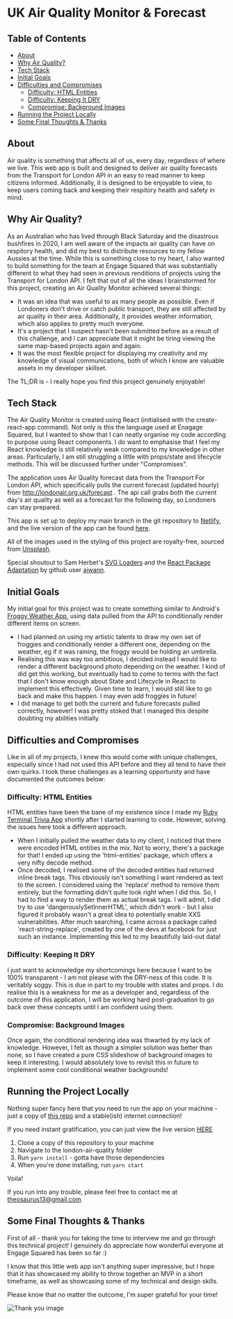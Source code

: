 # UK Air Quality Monitor & Forecast

## Table of Contents
  * [About](#about)
  * [Why Air Quality?](#why-air-quality-)
  * [Tech Stack](#tech-stack)
  * [Initial Goals](#initial-goals)
  * [Difficulties and Compromises](#difficulties-and-compromises)
    + [Difficulty: HTML Entities](#difficulty--html-entities)
    + [Difficulty: Keeping It DRY](#difficulty--keeping-it-dry)
    + [Compromise: Background Images](#compromise--background-images)
  * [Running the Project Locally](#running-the-project-locally)
  * [Some Final Thoughts & Thanks](#some-final-thoughts---thanks)

## About
Air quality is something that affects all of us, every day, regardless of where we live. This web app is built and designed to deliver air quality forecasts from the Transport for London API in an easy to read manner to keep citizens informed. Additionally, it is designed to be enjoyable to view, to keep users coming back and keeping their respitory health and safety in mind.

## Why Air Quality?
As an Australian who has lived through Black Saturday and the disastrous bushfires in 2020, I am well aware of the impacts air quality can have on respitory health, and did my best to distribute resources to my fellow Aussies at the time. While this is something close to my heart, I also wanted to build something for the team at Engage Squared that was substantially different to what they had seen in previous renditions of projects using the Transport for London API. I felt that out of all the ideas I brainstormed for this project, creating an Air Quality Monitor achieved several things:
- It was an idea that was useful to as many people as possible. Even if Londoners don't drive or catch public transport, they are still affected by air quality in their area. Additionally, it provides weather information, which also applies to pretty much everyone.
- It's a project that I suspect hasn't been submitted before as a result of this challenge, and I can appreciate that it might be tiring viewing the same map-based projects again and again.
- It was the most flexible project for displaying my creativity and my knowledge of visual communications, both of which I know are valuable assets in my developer skillset.

The TL;DR is - I really hope you find this project genuinely enjoyable!

## Tech Stack
The Air Quality Monitor is created using React (initialised with the create-react-app command). Not only is this the language used at Enagage Squared, but I wanted to show that I can neatly organise my code according to purpose using React components.
I do want to emphasise that I feel my React knowledge is still relatively weak compared to my knowledge in other areas. Particularly, I am still struggling a little with props/state and lifecycle methods. This will be discussed further under "Compromises".

The application uses Air Quality forecast data from the Transport For London API, which specifically pulls the current forecast (updated hourly) from http://londonair.org.uk/forecast . The api call grabs both the current day's air quality as well as a forecast for the following day, so Londoners can stay prepared.

This app is set up to deploy my main branch in the git repository to [Netlify](https://www.netlify.com/), and the live version of the app can be found [here](https://london-air-monitor.netlify.app/).

All of the images used in the styling of this project are royalty-free, sourced from [Unsplash](https://unsplash.com/).

Special shoutout to Sam Herbet's [SVG Loaders](http://samherbert.net/svg-loaders/) and the [React Package Adaptation](https://github.com/ajwann/svg-loaders-react) by github user [ajwann](https://github.com/ajwann).

## Initial Goals
My initial goal for this project was to create something similar to Android's [Froggy Weather App](https://play.google.com/store/apps/details?id=jp.miyavi.androiod.gnws&hl=en_AU&gl=US), using data pulled from the API to conditionally render different items on screen.
- I had planned on using my artistic talents to draw my own set of froggies and conditionally render a different one, depending on the weather, eg if it was raining, the froggy would be holding an umbrella.
- Realising this was way too ambitious, I decided instead I would like to render a different background photo depending on the weather. I kind of did get this working, but eventually had to come to terms with the fact that I don't know enough about State and Lifecycle in React to implement this effectively. Given time to learn, I would still like to go back and make this happen. I may even add froggies in future!
- I did manage to get both the current and future forecasts pulled correctly, however! I was pretty stoked that I managed this despite doubting my abilities initially.

## Difficulties and Compromises
Like in all of my projects, I knew this would come with unique challenges, especially since I had not used this API before and they all tend to have their own quirks. I took these challenges as a learning opportunity and have documented the outcomes below:

### Difficulty: HTML Entities
HTML entities have been the bane of my existence since I made my [Ruby Terminal Trivia App](https://github.com/Theosaurus-Rex/trivia-app) shortly after I started learning to code. However, solving the issues here took a different approach.
- When I initially pulled the weather data to my client, I noticed that there were encoded HTML entities in the mix. Not to worry, there's a package for that! I ended up using the 'html-entities' package, which offers a very nifty decode method.
- Once decoded, I realised some of the decoded entities had returned inline break tags. This obviously isn't something I want rendered as text to the screen. I considered using the 'replace' method to remove them entirely, but the formatting didn't quite look right when I did this. So, I had to find a way to render them as actual break tags. I will admit, I did try to use 'dangerouslySetInnerHTML', which didn't work - but I also figured it probably wasn't a great idea to potentially enable XXS vulnerabilities. After much searching, I came across a package called 'react-string-replace', created by one of the devs at facebook for just such an instance. Implementing this led to my beautifully laid-out data!

### Difficulty: Keeping It DRY
I just want to acknowledge my shortcomings here because I want to be 100% transparent - I am not please with the DRY-ness of this code. It is veritably soggy. This is due in part to my trouble with states and props. I do realise this is a weakness for me as a developer and, regardless of the outcome of this application, I will be working hard post-graduation to go back over these concepts until I am confident using them. 

### Compromise: Background Images
Once again, the conditional rendering idea was thwarted by my lack of knowledge. However, I felt as though a simpler solution was better than none, so I have created a pure CSS slideshow of background images to keep it interesting. I would absolutely love to revisit this in future to implement some cool conditional weather backgrounds!

## Running the Project Locally
Nothing super fancy here that you need to run the app on your machine - just a copy of [this repo](https://github.com/Theosaurus-Rex/london-air-quality) and a stable(ish) internet connection! 

If you need instant gratification, you can just view the live version [HERE](https://london-air-monitor.netlify.app/)

1. Clone a copy of this repository to your machine
2. Navigate to the london-air-quality folder
3. Run ```yarn install``` - gotta have those dependencies 
4. When you're done installing, run ```yarn start```

Voila!

If you run into any trouble, please feel free to contact me at theosaurus13@gmail.com

## Some Final Thoughts & Thanks

First of all - thank you for taking the time to interview me and go through this technical project! I genuinely do appreciate how wonderful everyone at Engage Squared has been so far :)

I know that this little web app isn't anything super impressive, but I hope that it has showcased my ability to throw together an MVP in a short timeframe, as well as showcasing some of my technical and design skills.

Please know that no matter the outcome, I'm super grateful for your time!

![Thank you image](https://media3.giphy.com/media/3xLID1ruJQ0VnLk8wB/giphy.gif?cid=6c09b952z3laoj1nb5xgiy55bzo64fl2vd8a2hey7ejt2wqw&rid=giphy.gif&ct=s)


